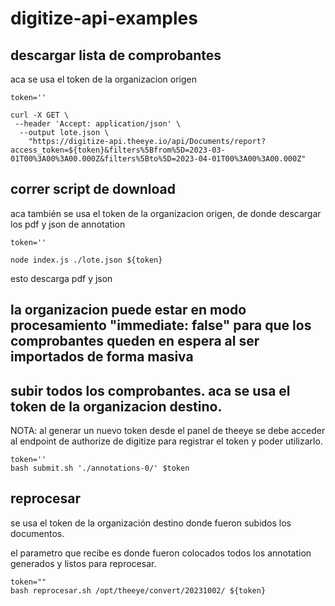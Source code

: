 # digitize-api-examples


## descargar lista de comprobantes

aca se usa el token de la organizacion origen

```
token=''

curl -X GET \
 --header 'Accept: application/json' \
  --output lote.json \
    "https://digitize-api.theeye.io/api/Documents/report?access_token=${token}&filters%5Bfrom%5D=2023-03-01T00%3A00%3A00.000Z&filters%5Bto%5D=2023-04-01T00%3A00%3A00.000Z"
```

## correr script de download

aca también se usa el token de la organizacion origen, de donde descargar los
 pdf y json de annotation

```
token=''

node index.js ./lote.json ${token}
```
esto descarga pdf y json

## la organizacion puede estar en modo procesamiento "immediate: false" para que los comprobantes queden en espera al ser importados de forma masiva

## subir todos los comprobantes. aca se usa el token de la organizacion destino.

NOTA: al generar un nuevo token desde el panel de theeye se debe acceder al endpoint de authorize de digitize para registrar el token y poder utilizarlo.

```
token=''
bash submit.sh './annotations-0/' $token
```

## reprocesar

se usa el token de la organización destino donde fueron subidos los documentos.

el parametro que recibe es donde fueron colocados todos los annotation generados y listos para reprocesar.

```
token=""
bash reprocesar.sh /opt/theeye/convert/20231002/ ${token}
```
